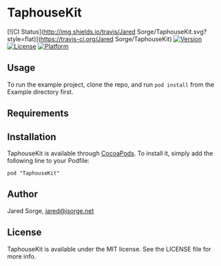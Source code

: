 # TaphouseKit

[![CI Status](http://img.shields.io/travis/Jared Sorge/TaphouseKit.svg?style=flat)](https://travis-ci.org/Jared Sorge/TaphouseKit)
[![Version](https://img.shields.io/cocoapods/v/TaphouseKit.svg?style=flat)](http://cocoadocs.org/docsets/TaphouseKit)
[![License](https://img.shields.io/cocoapods/l/TaphouseKit.svg?style=flat)](http://cocoadocs.org/docsets/TaphouseKit)
[![Platform](https://img.shields.io/cocoapods/p/TaphouseKit.svg?style=flat)](http://cocoadocs.org/docsets/TaphouseKit)

## Usage

To run the example project, clone the repo, and run `pod install` from the Example directory first.

## Requirements

## Installation

TaphouseKit is available through [CocoaPods](http://cocoapods.org). To install
it, simply add the following line to your Podfile:

    pod "TaphouseKit"

## Author

Jared Sorge, jared@jsorge.net

## License

TaphouseKit is available under the MIT license. See the LICENSE file for more info.

